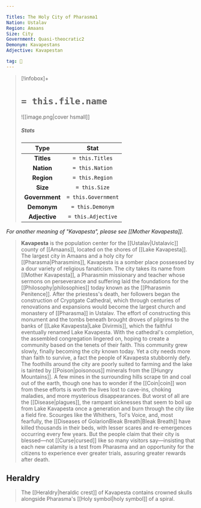```yaml
---

Titles: The Holy City of Pharasma1
Nation: Ustalav
Region: Amaans
Size: City
Government: Quasi-theocratic2
Demonym: Kavapestans
Adjective: Kavapestan

tag: 🌃
---
```


> [!infobox]+
> #  `= this.file.name`
> ![[image.png|cover hsmall]]
> ##### Stats
> Type | Stat |
> :---:|:---:|
> **Titles** | `= this.Titles` |
> **Nation** | `= this.Nation` |
> **Region** | `= this.Region` |
> **Size** | `= this.Size` |
> **Government** | `= this.Government` |
> **Demonym** | `= this.Demonym` |
> **Adjective** | `= this.Adjective` |



*For another meaning of "Kavapesta", please see [[Mother Kavapesta]].*
> **Kavapesta** is the population center for the [[Ustalav|Ustalavic]] county of [[Amaans]], located on the shores of [[Lake Kavapesta]].
> The largest city in Amaans and a holy city for [[Pharasma|Pharasmins]], Kavapesta is a somber place possessed by a dour variety of religious fanaticism. The city takes its name from [[Mother Kavapesta]], a Pharasmin missionary and teacher whose sermons on perseverance and suffering laid the foundations for the [[Philosophy|philosophies]] today known as the [[Pharasmin Penitence]]. After the priestess's death, her followers began the construction of Cryptgate Cathedral, which through centuries of renovations and expansions would become the largest church and monastery of [[Pharasma]] in Ustalav. The effort of constructing this monument and the tombs beneath brought droves of pilgrims to the banks of [[Lake Kavapesta|Lake Divirmis]], which the faithful eventually renamed Lake Kavapesta. With the cathedral's completion, the assembled congregation lingered on, hoping to create a community based on the tenets of their faith. This community grew slowly, finally becoming the city known today.
> Yet a city needs more than faith to survive, a fact the people of Kavapesta stubbornly defy. The foothills around the city are poorly suited to farming and the lake is tainted by [[Poison|poisonous]] minerals from the [[Hungry Mountains]]. A few mines in the surrounding hills scrape tin and coal out of the earth, though one has to wonder if the [[Coin|coin]] won from these efforts is worth the lives lost to cave-ins, choking maladies, and more mysterious disappearances. But worst of all are the [[Disease|plagues]], the rampant sicknesses that seem to boil up from Lake Kavapesta once a generation and burn through the city like a field fire. Scourges like the Whithers, Tol's Voice, and, most fearfully, the [[Diseases of GolarionBleak Breath|Bleak Breath]] have killed thousands in their beds, with lesser scares and re-emergences occurring every few years. But the people claim that their city is blessed—not [[Curse|cursed]] like so many visitors say—insisting that each new calamity is a test from Pharasma and an opportunity for the citizens to experience ever greater trials, assuring greater rewards after death.


## Heraldry

> The [[Heraldry|heraldic crest]] of Kavapesta contains crowned skulls alongside Pharasma's [[Holy symbol|holy symbol]] of a spiral.








